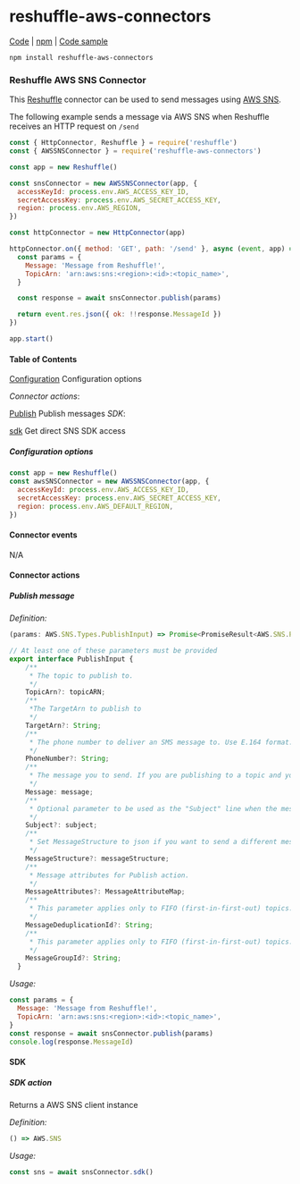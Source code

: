 # reshuffle-aws-connectors

[Code](https://github.com/reshufflehq/reshuffle-aws-connectors) |
[npm](https://www.npmjs.com/package/reshuffle-aws-connectors) |
[Code sample](https://github.com/reshufflehq/reshuffle-aws-connectors/examples)

`npm install reshuffle-aws-connectors`

### Reshuffle AWS SNS Connector

This [Reshuffle](https://dev.reshuffle.com) connector can be used to send messages using
[AWS SNS](https://docs.aws.amazon.com/sns/index.html).

The following example sends a message via AWS SNS when Reshuffle receives an HTTP request on `/send`

```js
const { HttpConnector, Reshuffle } = require('reshuffle')
const { AWSSNSConnector } = require('reshuffle-aws-connectors')

const app = new Reshuffle()

const snsConnector = new AWSSNSConnector(app, {
  accessKeyId: process.env.AWS_ACCESS_KEY_ID,
  secretAccessKey: process.env.AWS_SECRET_ACCESS_KEY,
  region: process.env.AWS_REGION,
})

const httpConnector = new HttpConnector(app)

httpConnector.on({ method: 'GET', path: '/send' }, async (event, app) => {
  const params = {
    Message: 'Message from Reshuffle!',
    TopicArn: 'arn:aws:sns:<region>:<id>:<topic_name>',
  }

  const response = await snsConnector.publish(params)

  return event.res.json({ ok: !!response.MessageId })
})

app.start()
```

#### Table of Contents

[Configuration](#configuration) Configuration options

_Connector actions_:

[Publish](#publish) Publish messages
_SDK_:

[sdk](#sdk) Get direct SNS SDK access

##### <a name="configuration"></a>Configuration options

```js
const app = new Reshuffle()
const awsSNSConnector = new AWSSNSConnector(app, {
  accessKeyId: process.env.AWS_ACCESS_KEY_ID,
  secretAccessKey: process.env.AWS_SECRET_ACCESS_KEY,
  region: process.env.AWS_DEFAULT_REGION,
})
```

#### Connector events
N/A

#### Connector actions

##### <a name="publish"></a>Publish message

_Definition:_

```ts
(params: AWS.SNS.Types.PublishInput) => Promise<PromiseResult<AWS.SNS.PublishResponse, AWS.AWSError>>

// At least one of these parameters must be provided
export interface PublishInput {
    /**
     * The topic to publish to.
     */
    TopicArn?: topicARN;
    /**
     *The TargetArn to publish to
     */
    TargetArn?: String;
    /**
     * The phone number to deliver an SMS message to. Use E.164 format.
     */
    PhoneNumber?: String;
    /**
     * The message you to send. If you are publishing to a topic and you want to send the same message to all transport protocols, include the text of the message as a String value. If you want to send different messages for each transport protocol, set the value of the MessageStructure parameter to json and use a JSON object for the Message parameter.   Constraints:   With the exception of SMS, messages must be UTF-8 encoded strings and at most 256 KB in size (262,144 bytes, not 262,144 characters).   For SMS, each message can contain up to 140 characters. This character limit depends on the encoding schema. For example, an SMS message can contain 160 GSM characters, 140 ASCII characters, or 70 UCS-2 characters. If you publish a message that exceeds this size limit, Amazon SNS sends the message as multiple messages, each fitting within the size limit. Messages aren't truncated mid-word but are cut off at whole-word boundaries. The total size limit for a single SMS Publish action is 1,600 characters.   JSON-specific constraints:   Keys in the JSON object that correspond to supported transport protocols must have simple JSON string values.   The values will be parsed (unescaped) before they are used in outgoing messages.   Outbound notifications are JSON encoded (meaning that the characters will be reescaped for sending).   Values have a minimum length of 0 (the empty string, "", is allowed).   Values have a maximum length bounded by the overall message size (so, including multiple protocols may limit message sizes).   Non-string values will cause the key to be ignored.   Keys that do not correspond to supported transport protocols are ignored.   Duplicate keys are not allowed.   Failure to parse or validate any key or value in the message will cause the Publish call to return an error (no partial delivery).  
     */
    Message: message;
    /**
     * Optional parameter to be used as the "Subject" line when the message is delivered to email endpoints. This field will also be included, if present, in the standard JSON messages delivered to other endpoints. Constraints: Subjects must be ASCII text that begins with a letter, number, or punctuation mark; must not include line breaks or control characters; and must be less than 100 characters long.
     */
    Subject?: subject;
    /**
     * Set MessageStructure to json if you want to send a different message for each protocol. For example, using one publish action, you can send a short message to your SMS subscribers and a longer message to your email subscribers. If you set MessageStructure to json, the value of the Message parameter must:    be a syntactically valid JSON object; and   contain at least a top-level JSON key of "default" with a value that is a string.   You can define other top-level keys that define the message you want to send to a specific transport protocol (e.g., "http"). Valid value: json 
     */
    MessageStructure?: messageStructure;
    /**
     * Message attributes for Publish action.
     */
    MessageAttributes?: MessageAttributeMap;
    /**
     * This parameter applies only to FIFO (first-in-first-out) topics. The MessageDeduplicationId can contain up to 128 alphanumeric characters (a-z, A-Z, 0-9) and punctuation (!"#$%&amp;'()*+,-./:;&lt;=&gt;?@[\]^_`{|}~). Every message must have a unique MessageDeduplicationId, which is a token used for deduplication of sent messages. If a message with a particular MessageDeduplicationId is sent successfully, any message sent with the same MessageDeduplicationId during the 5-minute deduplication interval is treated as a duplicate.  If the topic has ContentBasedDeduplication set, the system generates a MessageDeduplicationId based on the contents of the message. Your MessageDeduplicationId overrides the generated one.
     */
    MessageDeduplicationId?: String;
    /**
     * This parameter applies only to FIFO (first-in-first-out) topics. The MessageGroupId can contain up to 128 alphanumeric characters (a-z, A-Z, 0-9) and punctuation (!"#$%&amp;'()*+,-./:;&lt;=&gt;?@[\]^_`{|}~). The MessageGroupId is a tag that specifies that a message belongs to a specific message group. Messages that belong to the same message group are processed in a FIFO manner (however, messages in different message groups might be processed out of order). Every message must include a MessageGroupId.
     */
    MessageGroupId?: String;
  }
```

_Usage:_

```js
const params = {
  Message: 'Message from Reshuffle!',
  TopicArn: 'arn:aws:sns:<region>:<id>:<topic_name>',
}
const response = await snsConnector.publish(params)
console.log(response.MessageId)
```

#### SDK

##### <a name="sdk"></a>SDK action

Returns a AWS SNS client instance

_Definition:_

```ts
() => AWS.SNS
```

_Usage:_

```js
const sns = await snsConnector.sdk()
```
